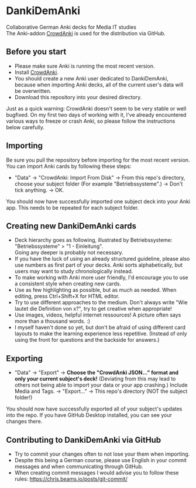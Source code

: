# DankiDemAnki
Collaborative German Anki decks for Media IT studies <br>
The Anki-addon [CrowdAnki](https://github.com/Stvad/CrowdAnki) is used for the distribution via GitHub.

## Before you start
* Please make sure Anki is running the most recent version.
* Install [CrowdAnki](https://github.com/Stvad/CrowdAnki).
* You should create a new Anki user dedicated to DankiDemAnki, because when importing Anki decks, all of the current user's data will be overwritten.
* Download this repository into your desired directory. 

Just as a quick warning: CrowdAnki doesn't seem to be very stable or well bugfixed. On my first two days of working with it, I've already encountered various ways to freeze or crash Anki, so please follow the instructions below carefully.

## Importing
Be sure you pull the repository before importing for the most recent version. <br>
You can import Anki cards by following these steps: <br>
* "Data" -> "CrowdAnki: Import From Disk" -> From this repo's directory, choose your subject folder (For example "Betriebssysteme".) -> Don't tick anything. -> OK. 

You should now have successfully imported one subject deck into your Anki app. This needs to be repeated for each subject folder.

## Creating new DankiDemAnki cards
* Deck hierarchy goes as following, illustrated by Betriebssysteme: "Betriebssysteme" > "1 - Einleitung". <br> Going any deeper is probably not necessary. 
* If you have the luck of using an already structured guideline, please also use numbers as first part of your decks. Anki sorts alphabetically, but users may want to study chronologically instead.
* To make working with Anki more user friendly, I'd encourage you to use a consistent style when creating new cards.
* Use as few highlighting as possible, but as much as needed. When editing, press Ctrl+Shift+X for HTML editor.
* Try to use different approaches to the medium. Don't always write "Wie lautet die Definition von x?", try to get creative when appropriate!
* Use images, videos, helpful internet ressources! A picture often says more than a thousand words. :)
* I myself haven't done so yet, but don't be afraid of using different card layouts to make the learning experience less repetitive. (Instead of only using the front for questions and the backside for answers.)

## Exporting
* "Data" -> "Export" -> **Choose the "CrowdAnki JSON..." format and only your current subject's deck!** (Deviating from this may lead to others not being able to import your data or your app crashing.) Include Media and Tags. -> "Export..." -> This repo's directory (NOT the subject folder!)

You should now have successfully exported all of your subject's updates into the repo. If you have GitHub Desktop installed, you can see your changes there.

## Contributing to DankiDemAnki via GitHub
* Try to commit your changes often to not lose your them when importing.
* Despite this being a German course, please use English in your commit messages and when communicating through GitHub.
* When creating commit messages I would advise you to follow these rules: https://chris.beams.io/posts/git-commit/
